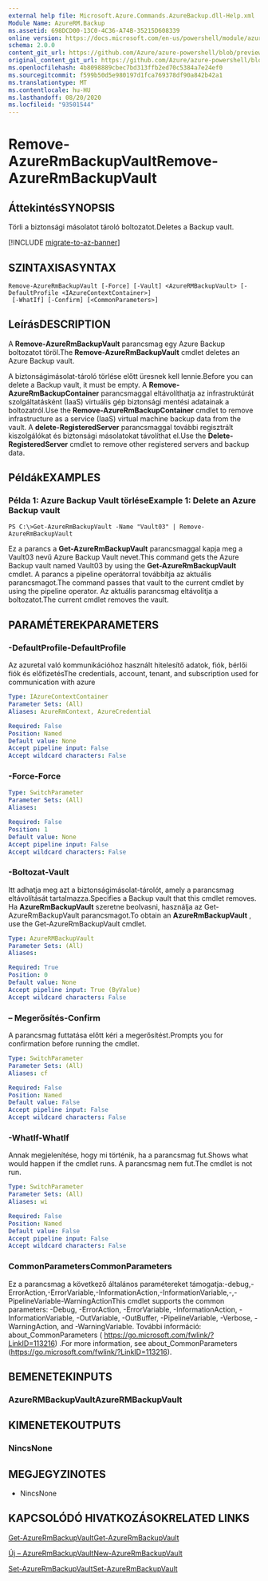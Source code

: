 ```yaml
---
external help file: Microsoft.Azure.Commands.AzureBackup.dll-Help.xml
Module Name: AzureRM.Backup
ms.assetid: 698DCD00-13C0-4C36-A74B-35215D608339
online version: https://docs.microsoft.com/en-us/powershell/module/azurerm.backup/remove-azurermbackupvault
schema: 2.0.0
content_git_url: https://github.com/Azure/azure-powershell/blob/preview/src/ResourceManager/AzureBackup/Commands.AzureBackup/help/Remove-AzureRmBackupVault.md
original_content_git_url: https://github.com/Azure/azure-powershell/blob/preview/src/ResourceManager/AzureBackup/Commands.AzureBackup/help/Remove-AzureRmBackupVault.md
ms.openlocfilehash: 4b8098889cbec7bd313ffb2ed70c5384a7e24ef0
ms.sourcegitcommit: f599b50d5e980197d1fca769378df90a842b42a1
ms.translationtype: MT
ms.contentlocale: hu-HU
ms.lasthandoff: 08/20/2020
ms.locfileid: "93501544"
---
```

# <span data-ttu-id="ea792-101">Remove-AzureRmBackupVault</span><span class="sxs-lookup"><span data-stu-id="ea792-101">Remove-AzureRmBackupVault</span></span>

## <span data-ttu-id="ea792-102">Áttekintés</span><span class="sxs-lookup"><span data-stu-id="ea792-102">SYNOPSIS</span></span>
<span data-ttu-id="ea792-103">Törli a biztonsági másolatot tároló boltozatot.</span><span class="sxs-lookup"><span data-stu-id="ea792-103">Deletes a Backup vault.</span></span>

[!INCLUDE [migrate-to-az-banner](../../includes/migrate-to-az-banner.md)]

## <span data-ttu-id="ea792-104">SZINTAXISA</span><span class="sxs-lookup"><span data-stu-id="ea792-104">SYNTAX</span></span>

```
Remove-AzureRmBackupVault [-Force] [-Vault] <AzureRMBackupVault> [-DefaultProfile <IAzureContextContainer>]
 [-WhatIf] [-Confirm] [<CommonParameters>]
```

## <span data-ttu-id="ea792-105">Leírás</span><span class="sxs-lookup"><span data-stu-id="ea792-105">DESCRIPTION</span></span>
<span data-ttu-id="ea792-106">A **Remove-AzureRmBackupVault** parancsmag egy Azure Backup boltozatot töröl.</span><span class="sxs-lookup"><span data-stu-id="ea792-106">The **Remove-AzureRmBackupVault** cmdlet deletes an Azure Backup vault.</span></span>

<span data-ttu-id="ea792-107">A biztonságimásolat-tároló törlése előtt üresnek kell lennie.</span><span class="sxs-lookup"><span data-stu-id="ea792-107">Before you can delete a Backup vault, it must be empty.</span></span>
<span data-ttu-id="ea792-108">A **Remove-AzureRmBackupContainer** parancsmaggal eltávolíthatja az infrastruktúrát szolgáltatásként (IaaS) virtuális gép biztonsági mentési adatainak a boltozatról.</span><span class="sxs-lookup"><span data-stu-id="ea792-108">Use the **Remove-AzureRmBackupContainer** cmdlet to remove infrastructure as a service (IaaS) virtual machine backup data from the vault.</span></span>
<span data-ttu-id="ea792-109">A **delete-RegisteredServer** parancsmaggal további regisztrált kiszolgálókat és biztonsági másolatokat távolíthat el.</span><span class="sxs-lookup"><span data-stu-id="ea792-109">Use the **Delete-RegisteredServer** cmdlet to remove other registered servers and backup data.</span></span>

## <span data-ttu-id="ea792-110">Példák</span><span class="sxs-lookup"><span data-stu-id="ea792-110">EXAMPLES</span></span>

### <span data-ttu-id="ea792-111">Példa 1: Azure Backup Vault törlése</span><span class="sxs-lookup"><span data-stu-id="ea792-111">Example 1: Delete an Azure Backup vault</span></span>
```
PS C:\>Get-AzureRmBackupVault -Name "Vault03" | Remove-AzureRmBackupVault
```

<span data-ttu-id="ea792-112">Ez a parancs a **Get-AzureRmBackupVault** parancsmaggal kapja meg a Vault03 nevű Azure Backup Vault nevet.</span><span class="sxs-lookup"><span data-stu-id="ea792-112">This command gets the Azure Backup vault named Vault03 by using the **Get-AzureRmBackupVault** cmdlet.</span></span>
<span data-ttu-id="ea792-113">A parancs a pipeline operátorral továbbítja az aktuális parancsmagot.</span><span class="sxs-lookup"><span data-stu-id="ea792-113">The command passes that vault to the current cmdlet by using the pipeline operator.</span></span>
<span data-ttu-id="ea792-114">Az aktuális parancsmag eltávolítja a boltozatot.</span><span class="sxs-lookup"><span data-stu-id="ea792-114">The current cmdlet removes the vault.</span></span>

## <span data-ttu-id="ea792-115">PARAMÉTEREK</span><span class="sxs-lookup"><span data-stu-id="ea792-115">PARAMETERS</span></span>

### <span data-ttu-id="ea792-116">-DefaultProfile</span><span class="sxs-lookup"><span data-stu-id="ea792-116">-DefaultProfile</span></span>
<span data-ttu-id="ea792-117">Az azuretal való kommunikációhoz használt hitelesítő adatok, fiók, bérlői fiók és előfizetés</span><span class="sxs-lookup"><span data-stu-id="ea792-117">The credentials, account, tenant, and subscription used for communication with azure</span></span>

```yaml
Type: IAzureContextContainer
Parameter Sets: (All)
Aliases: AzureRmContext, AzureCredential

Required: False
Position: Named
Default value: None
Accept pipeline input: False
Accept wildcard characters: False
```

### <span data-ttu-id="ea792-118">-Force</span><span class="sxs-lookup"><span data-stu-id="ea792-118">-Force</span></span>
```yaml
Type: SwitchParameter
Parameter Sets: (All)
Aliases: 

Required: False
Position: 1
Default value: None
Accept pipeline input: False
Accept wildcard characters: False
```

### <span data-ttu-id="ea792-119">-Boltozat</span><span class="sxs-lookup"><span data-stu-id="ea792-119">-Vault</span></span>
<span data-ttu-id="ea792-120">Itt adhatja meg azt a biztonságimásolat-tárolót, amely a parancsmag eltávolítását tartalmazza.</span><span class="sxs-lookup"><span data-stu-id="ea792-120">Specifies a Backup vault that this cmdlet removes.</span></span>
<span data-ttu-id="ea792-121">Ha **AzureRmBackupVault** szeretne beolvasni, használja az Get-AzureRmBackupVault parancsmagot.</span><span class="sxs-lookup"><span data-stu-id="ea792-121">To obtain an **AzureRmBackupVault** , use the Get-AzureRmBackupVault cmdlet.</span></span>

```yaml
Type: AzureRMBackupVault
Parameter Sets: (All)
Aliases: 

Required: True
Position: 0
Default value: None
Accept pipeline input: True (ByValue)
Accept wildcard characters: False
```

### <span data-ttu-id="ea792-122">– Megerősítés</span><span class="sxs-lookup"><span data-stu-id="ea792-122">-Confirm</span></span>
<span data-ttu-id="ea792-123">A parancsmag futtatása előtt kéri a megerősítést.</span><span class="sxs-lookup"><span data-stu-id="ea792-123">Prompts you for confirmation before running the cmdlet.</span></span>

```yaml
Type: SwitchParameter
Parameter Sets: (All)
Aliases: cf

Required: False
Position: Named
Default value: False
Accept pipeline input: False
Accept wildcard characters: False
```

### <span data-ttu-id="ea792-124">-WhatIf</span><span class="sxs-lookup"><span data-stu-id="ea792-124">-WhatIf</span></span>
<span data-ttu-id="ea792-125">Annak megjelenítése, hogy mi történik, ha a parancsmag fut.</span><span class="sxs-lookup"><span data-stu-id="ea792-125">Shows what would happen if the cmdlet runs.</span></span>
<span data-ttu-id="ea792-126">A parancsmag nem fut.</span><span class="sxs-lookup"><span data-stu-id="ea792-126">The cmdlet is not run.</span></span>

```yaml
Type: SwitchParameter
Parameter Sets: (All)
Aliases: wi

Required: False
Position: Named
Default value: False
Accept pipeline input: False
Accept wildcard characters: False
```

### <span data-ttu-id="ea792-127">CommonParameters</span><span class="sxs-lookup"><span data-stu-id="ea792-127">CommonParameters</span></span>
<span data-ttu-id="ea792-128">Ez a parancsmag a következő általános paramétereket támogatja:-debug,-ErrorAction,-ErrorVariable,-InformationAction,-InformationVariable,-,-PipelineVariable-WarningAction</span><span class="sxs-lookup"><span data-stu-id="ea792-128">This cmdlet supports the common parameters: -Debug, -ErrorAction, -ErrorVariable, -InformationAction, -InformationVariable, -OutVariable, -OutBuffer, -PipelineVariable, -Verbose, -WarningAction, and -WarningVariable.</span></span> <span data-ttu-id="ea792-129">További információ: about_CommonParameters ( https://go.microsoft.com/fwlink/?LinkID=113216) .</span><span class="sxs-lookup"><span data-stu-id="ea792-129">For more information, see about_CommonParameters (https://go.microsoft.com/fwlink/?LinkID=113216).</span></span>

## <span data-ttu-id="ea792-130">BEMENETEK</span><span class="sxs-lookup"><span data-stu-id="ea792-130">INPUTS</span></span>

### <span data-ttu-id="ea792-131">AzureRMBackupVault</span><span class="sxs-lookup"><span data-stu-id="ea792-131">AzureRMBackupVault</span></span>

## <span data-ttu-id="ea792-132">KIMENETEK</span><span class="sxs-lookup"><span data-stu-id="ea792-132">OUTPUTS</span></span>

### <span data-ttu-id="ea792-133">Nincs</span><span class="sxs-lookup"><span data-stu-id="ea792-133">None</span></span>

## <span data-ttu-id="ea792-134">MEGJEGYZI</span><span class="sxs-lookup"><span data-stu-id="ea792-134">NOTES</span></span>
* <span data-ttu-id="ea792-135">Nincs</span><span class="sxs-lookup"><span data-stu-id="ea792-135">None</span></span>

## <span data-ttu-id="ea792-136">KAPCSOLÓDÓ HIVATKOZÁSOK</span><span class="sxs-lookup"><span data-stu-id="ea792-136">RELATED LINKS</span></span>

[<span data-ttu-id="ea792-137">Get-AzureRmBackupVault</span><span class="sxs-lookup"><span data-stu-id="ea792-137">Get-AzureRmBackupVault</span></span>](./Get-AzureRmBackupVault.md)

[<span data-ttu-id="ea792-138">Új – AzureRmBackupVault</span><span class="sxs-lookup"><span data-stu-id="ea792-138">New-AzureRmBackupVault</span></span>](./New-AzureRmBackupVault.md)

[<span data-ttu-id="ea792-139">Set-AzureRmBackupVault</span><span class="sxs-lookup"><span data-stu-id="ea792-139">Set-AzureRmBackupVault</span></span>](./Set-AzureRmBackupVault.md)


